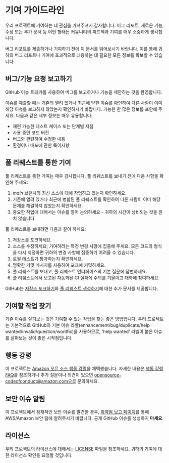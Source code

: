 # 기여 가이드라인

우리 프로젝트에 기여하는 데 관심을 가져주셔서 감사합니다. 버그 리포트, 새로운 기능, 수정 또는 추가 문서 등 어떤 형태든 커뮤니티의 피드백과 기여를 매우 소중하게 생각합니다.

버그 리포트를 제출하거나 기여하기 전에 이 문서를 읽어보시기 바랍니다. 이를 통해 귀하의 버그 리포트나 기여에 효과적으로 대응하는 데 필요한 모든 정보를 확보할 수 있습니다.


## 버그/기능 요청 보고하기

GitHub 이슈 트래커를 사용하여 버그를 보고하거나 기능을 제안하는 것을 환영합니다.

이슈를 제출할 때는 기존의 열려 있거나 최근에 닫힌 이슈를 확인하여 다른 사람이 이미 해당 이슈를 보고하지 않았는지 확인하시기 바랍니다. 가능한 한 많은 정보를 포함해 주세요. 다음과 같은 세부 정보는 매우 유용합니다:

* 재현 가능한 테스트 케이스 또는 단계별 지침
* 사용 중인 코드 버전
* 버그와 관련하여 수정한 내용
* 환경이나 배포에 관한 특이사항


## 풀 리퀘스트를 통한 기여
풀 리퀘스트를 통한 기여는 매우 감사합니다. 풀 리퀘스트를 보내기 전에 다음 사항을 확인해 주세요:

1. *main* 브랜치의 최신 소스에 대해 작업하고 있는지 확인하세요.
2. 기존에 열려 있거나 최근에 병합된 풀 리퀘스트를 확인하여 다른 사람이 이미 해당 문제를 해결하지 않았는지 확인하세요.
3. 중요한 작업에 대해서는 이슈를 열어 논의하세요 - 귀하의 시간이 낭비되는 것을 원치 않습니다.

풀 리퀘스트를 보내려면 다음과 같이 하세요:

1. 저장소를 포크하세요.
2. 소스를 수정하세요; 기여하려는 특정 변경 사항에 집중해 주세요. 모든 코드의 형식을 다시 지정하면 귀하의 변경 사항에 집중하기 어려울 수 있습니다.
3. 로컬 테스트가 통과하는지 확인하세요.
4. 명확한 커밋 메시지를 사용하여 포크에 커밋하세요.
5. 풀 리퀘스트를 보내고, 풀 리퀘스트 인터페이스의 기본 질문에 답변하세요.
6. 풀 리퀘스트에서 보고된 자동화된 CI 실패에 주의를 기울이고 대화에 참여하세요.

GitHub는 [저장소 포크하기](https://help.github.com/articles/fork-a-repo/)와 [풀 리퀘스트 생성하기](https://help.github.com/articles/creating-a-pull-request/)에 대한 추가 문서를 제공합니다.


## 기여할 작업 찾기
기존 이슈를 살펴보는 것은 기여할 수 있는 작업을 찾는 좋은 방법입니다. 우리 프로젝트는 기본적으로 GitHub의 기본 이슈 라벨(enhancement/bug/duplicate/help wanted/invalid/question/wontfix)을 사용하므로, 'help wanted' 라벨이 붙은 이슈를 살펴보는 것이 좋은 시작점입니다.


## 행동 강령
이 프로젝트는 [Amazon 오픈 소스 행동 강령](https://aws.github.io/code-of-conduct)을 채택했습니다.
자세한 내용은 [행동 강령 FAQ](https://aws.github.io/code-of-conduct-faq)를 참조하거나 추가 질문이나 의견이 있으면 opensource-codeofconduct@amazon.com으로 문의하세요.


## 보안 이슈 알림
이 프로젝트에서 잠재적인 보안 이슈를 발견한 경우, [취약점 보고 페이지](http://aws.amazon.com/security/vulnerability-reporting/)를 통해 AWS/Amazon 보안 팀에 알려주시기 바랍니다. 공개 GitHub 이슈를 생성하지 **마세요**.


## 라이선스

우리 프로젝트의 라이선스에 대해서는 [LICENSE](LICENSE) 파일을 참조하세요. 귀하의 기여에 대한 라이선스 확인을 요청할 것입니다.
